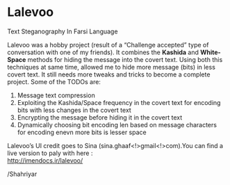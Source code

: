 # Lalevoo
Text Steganography In Farsi Language

Lalevoo was a hobby project (result of a “Challenge accepted” type of conversation with one of my friends). It combines the **Kashida** and **White-Space** methods for hiding the message into the covert text. Using both this techniques at same time, allowed me to hide more message (bits) in less covert text. It still needs more tweaks and tricks to become a complete project. Some of the TODOs are:

1. Message text compression  
2. Exploiting the Kashida/Space frequency in the covert text for encoding bits with less changes in the covert text  
3. Encrypting the message before hiding it in the covert text  
4. Dynamically choosing bit encoding len based on message characters for encoding enevn more bits is lesser space

Lalevoo’s UI credit goes to Sina (sina.ghaaf<!>gmail<!>com).You can find a live version to paly with here :  
http://imendocs.ir/lalevoo/

 
/Shahriyar

